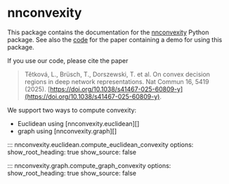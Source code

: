 # nnconvexity
This package contains the documentation for the [nnconvexity](https://pypi.org/project/nnconvexity/) Python package. See also the [code](https://github.com/LenkaTetkova/Convexity-of-representations.git) for the paper containing a demo for using this package.

If you use our code, please cite the paper
> Tětková, L., Brüsch, T., Dorszewski, T. et al. On convex decision regions in deep network representations. Nat Commun 16, 5419 (2025). [https://doi.org/10.1038/s41467-025-60809-y](https://doi.org/10.1038/s41467-025-60809-y).

We support two ways to compute convexity: 

- Euclidean using [nnconvexity.euclidean][]
- graph using [nnconvexity.graph][]


::: nnconvexity.euclidean.compute_euclidean_convexity
    options:
      show_root_heading: true
      show_source: false

::: nnconvexity.graph.compute_graph_convexity
    options:
      show_root_heading: true
      show_source: false
      
      

